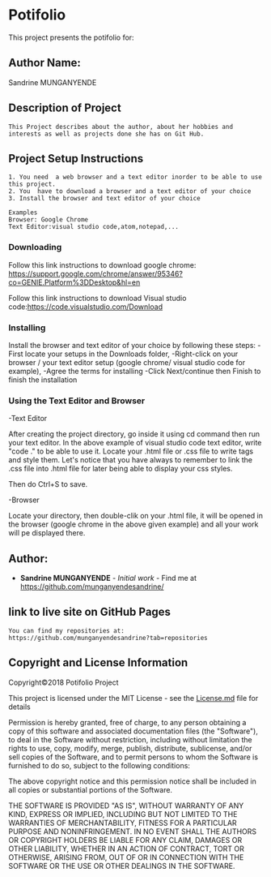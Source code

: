 
# Potifolio

This project presents the potifolio for:

## Author Name:

Sandrine MUNGANYENDE

## Description of Project

```
This Project describes about the author, about her hobbies and interests as well as projects done she has on Git Hub.
```

## Project Setup Instructions

```
1. You need  a web browser and a text editor inorder to be able to use this project.
2. You  have to download a browser and a text editor of your choice
3. Install the browser and text editor of your choice
```

```
Examples
Browser: Google Chrome
Text Editor:visual studio code,atom,notepad,... 
```

### Downloading

Follow this link instructions to download google chrome: https://support.google.com/chrome/answer/95346?co=GENIE.Platform%3DDesktop&hl=en

Follow this link instructions to download Visual studio code:https://code.visualstudio.com/Download

### Installing

Install the browser and text editor of your choice by following these steps:
   -First locate your setups in the Downloads folder,
   -Right-click on your browser / your text editor setup (google chrome/ visual studio code for example),
   -Agree the terms for installing
   -Click Next/continue then Finish to finish the installation

### Using the Text Editor and Browser

-Text Editor

After creating the project directory, go inside it using cd command then run your text editor. In the above example of visual studio code text editor, write "code ." to be able to use it.
Locate your .html file or .css file to write tags and style them. 
Let's notice that you have always to remember to link the .css file into .html file for later being able to display your css styles.

Then do Ctrl+S to save.

-Browser

Locate your directory, then double-clik on your .html file, it will be opened in the browser (google chrome in the above given example) and all your work will pe displayed there.


## Author:

* **Sandrine MUNGANYENDE** - *Initial work* - Find me at https://github.com/munganyendesandrine/

## link to live site on GitHub Pages
```
You can find my repositories at: https://github.com/munganyendesandrine?tab=repositories
```

## Copyright and License Information
Copyright©2018 Potifolio Project

This project is licensed under the MIT License - see the [License.md](LICENSE.md) file for details

Permission is hereby granted, free of charge, to any person obtaining a copy of this software and associated documentation files (the "Software"), to deal in the Software without restriction, including without limitation the rights to use, copy, modify, merge, publish, distribute, sublicense, and/or sell copies of the Software, and to permit persons to whom the Software is furnished to do so, subject to the following conditions:

The above copyright notice and this permission notice shall be included in all copies or substantial portions of the Software.

THE SOFTWARE IS PROVIDED "AS IS", WITHOUT WARRANTY OF ANY KIND, EXPRESS OR IMPLIED, INCLUDING BUT NOT LIMITED TO THE WARRANTIES OF MERCHANTABILITY, FITNESS FOR A PARTICULAR PURPOSE AND NONINFRINGEMENT. IN NO EVENT SHALL THE AUTHORS OR COPYRIGHT HOLDERS BE LIABLE FOR ANY CLAIM, DAMAGES OR OTHER LIABILITY, WHETHER IN AN ACTION OF CONTRACT, TORT OR OTHERWISE, ARISING FROM, OUT OF OR IN CONNECTION WITH THE SOFTWARE OR THE USE OR OTHER DEALINGS IN THE SOFTWARE.